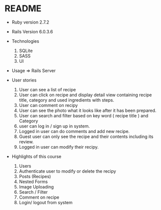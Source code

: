 # README

* Ruby version 2.7.2
* Rails Version 6.0.3.6

* Technologies 
  1) SQLite
  2) SASS
  3) UI

* Usage => Rails Server

* User stories
  1) User can see a list of recipe
  2) User can click on recipe and display detail view containing recipe title, category and used ingredients with steps.
  3) User can comment on recipy
  4) User can see the photo what it looks like after it has been prepared.
  5) User can search and filter based on key word ( recipe title ) and Category
  6) user can log in / sign up in system.
  7) Logged in user can do comments and add new recipe.
  8) Guest user can only see the recipe and their contents including its review.
  9) Logged in user can modify their recipy.

* Highlights of this course
    1) Users
    2) Authenticate user to modify or delete the recipy
    3) Posts (Recipes)
    4) Nested Forms
    5) Image Uploading
    6) Search / Filter
    7) Comment on recipe
    8) Login/ logout from system
